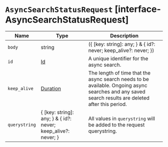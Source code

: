 # `AsyncSearchStatusRequest` [interface-AsyncSearchStatusRequest]

| Name | Type | Description |
| - | - | - |
| `body` | string | ({ [key: string]: any; } & { id?: never; keep_alive?: never; }) | All values in `body` will be added to the request body. |
| `id` | [Id](./Id.md) | A unique identifier for the async search. |
| `keep_alive` | [Duration](./Duration.md) | The length of time that the async search needs to be available. Ongoing async searches and any saved search results are deleted after this period. |
| `querystring` | { [key: string]: any; } & { id?: never; keep_alive?: never; } | All values in `querystring` will be added to the request querystring. |
